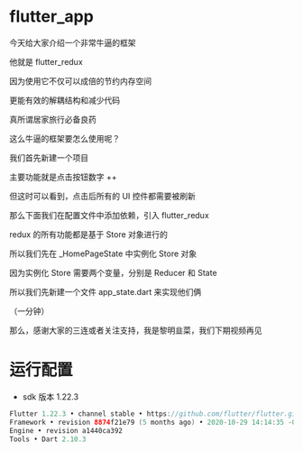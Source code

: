 # flutter_app


今天给大家介绍一个非常牛逼的框架

他就是 flutter_redux

因为使用它不仅可以成倍的节约内存空间

更能有效的解耦结构和减少代码

真所谓居家旅行必备良药

这么牛逼的框架要怎么使用呢？

我们首先新建一个项目

主要功能就是点击按钮数字 ++

但这时可以看到，点击后所有的 UI 控件都需要被刷新

那么下面我们在配置文件中添加依赖，引入 flutter_redux

redux 的所有功能都是基于 Store 对象进行的

所以我们先在 _HomePageState 中实例化 Store 对象

因为实例化 Store 需要两个变量，分别是 Reducer 和 State

所以我们先新建一个文件 app_state.dart 来实现他们俩

（一分钟）

那么，感谢大家的三连或者关注支持，我是黎明韭菜，我们下期视频再见


# 运行配置

- sdk 版本 1.22.3

```java
Flutter 1.22.3 • channel stable • https://github.com/flutter/flutter.git
Framework • revision 8874f21e79 (5 months ago) • 2020-10-29 14:14:35 -0700
Engine • revision a1440ca392
Tools • Dart 2.10.3
```
